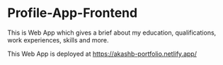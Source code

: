 # Profile-App-Frontend
This is Web App which gives a brief about my education, qualifications, work experiences, skills and more.

This Web App is deployed at https://akashb-portfolio.netlify.app/